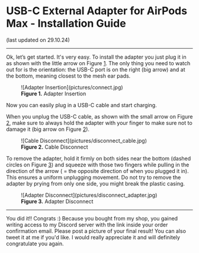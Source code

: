 # USB-C External Adapter for AirPods Max - Installation Guide
(last updated on 29.10.24)
___

Ok, let’s get started. It's very easy. To install the adapter you just plug it in as shown with the little arrow on Figure [1](#adapter_insertion). The only thing you need to watch out for is the orientation: the USB-C port is on the right (big arrow) and at the bottom, meaning closest to the mesh ear pads.

<figure markdown id="adapter_insertion">
  ![Adapter Insertion](pictures/connect.jpg)
  <figcaption><b>Figure 1.</b> Adapter Insertion</figcaption>
</figure>

Now you can easily plug in a USB-C cable and start charging.

When you unplug the USB-C cable, as shown with the small arrow on Figure [2](#cable_disconnect), make sure to always hold the adapter with your finger to make sure not to damage it (big arrow on Figure [2](#cable_disconnect)).

<figure markdown id="cable_disconnect">
  ![Cable Disconnect](pictures/disconnect_cable.jpg)
  <figcaption><b>Figure 2.</b> Cable Disconnect</figcaption>
</figure>

To remove the adapter, hold it firmly on both sides near the bottom (dashed circles on Figure [3](#adapter_disconnect)) and squeeze with those two fingers while pulling in the direction of the arrow ( = the opposite direction of when you plugged it in). This ensures a uniform unplugging movement. Do not try to remove the adapter by prying from only one side, you might break the plastic casing. 

<figure markdown id="adapter_disconnect">
  ![Adapter Disconnect](pictures/disconnect_adapter.jpg)
  <figcaption><b>Figure 3.</b> Adapter Disconnect</figcaption>
</figure>

___

You did it!! Congrats :) Because you bought from my shop, you gained writing access to my Discord server with the link inside your order confirmation email. Please post a picture of your final result! You can also tweet it at me if you'd like. I would really appreciate it and will definitely congratulate you again.
